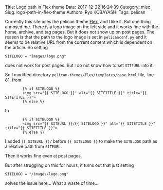Title: Logo path in Flex theme
Date: 2017-12-22 16:24:39
Category: misc
Slug: logo-path-in-flex-theme
Authors: Ryo KOBAYASHI
Tags: pelican

Currently this site uses the pelican theme [Flex](https://github.com/alexandrevicenzi/Flex), and I like it.
But one thing annoyed me. There is a logo image on the left side and it works fine with the home, archive, and tag pages. But it does not show up on post pages.
The reason is that the path to the logo image is set in `pelicanconf.py` and it seems to be relative URL from the current content which is dependent on the article.
So setting
```
SITELOGO = "images/logo.png"
```
does not work for post pages.
But I do not know how to set `SITEURL` into it.

So I modified directory `pelican-themes/Flex/templates/base.html` file, line 81,
from
```
        {% if SITELOGO %}
        <img src="{{ SITELOGO }}" alt="{{ SITETITLE }}" title="{{ SITETITLE }}">
        {% else %}
```
to
```
        {% if SITELOGO %}
        <img src="{{ SITEURL }}/{{ SITELOGO }}" alt="{{ SITETITLE }}" title="{{ SITETITLE }}">
        {% else %}
```
I added `{{ SITEURL }}/` before `{{ SITELOGO }}` to make the `SITELOGO` path as a relative path from `SITEURL`.

Then it works fine even at post pages.

But after struggling on this for hours, it turns out that just setting
```
SITELOGO = "/images/logo.png"
```
solves the issue here... What a waste of time...



